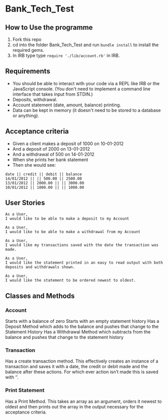 # Bank_Tech_Test

## How to Use the programme
1. Fork this repo
2. cd into the folder Bank_Tech_Test and run `bundle install` to install the required gems.
3. In IRB type type `require './lib/account.rb'` in IRB.

## Requirements

* You should be able to interact with your code via a REPL like IRB or the JavaScript console. (You don't need to implement a command line interface that takes input from STDIN.)
* Deposits, withdrawal.
* Account statement (date, amount, balance) printing.
* Data can be kept in memory (it doesn't need to be stored to a database or anything).


## Acceptance criteria

* Given a client makes a deposit of 1000 on 10-01-2012
* And a deposit of 2000 on 13-01-2012
* And a withdrawal of 500 on 14-01-2012
* When she prints her bank statement
* Then she would see:

```
date || credit || debit || balance
14/01/2012 || || 500.00 || 2500.00
13/01/2012 || 2000.00 || || 3000.00
10/01/2012 || 1000.00 || || 1000.00
```

## User Stories
```
As a User,
I would like to be able to make a deposit to my Account
```
```
As a User,
I would like to be able to make a withdrawal from my Account
```
```
As a User,
I would like my transactions saved with the date the transaction was made.
```
```
As a User,
I would like the statement printed in an easy to read output with both deposits and withdrawals shown.
```
```
As a User,
I would like the statement to be ordered newest to oldest. 
```

## Classes and Methods

### Account
Starts with a balance of zero 
Starts with an empty statement history
Has a Deposit Method which adds to the balance and pushes that change to the Statement History
Has a Withdrawal Method which subtracts from the balance and pushes that change to the statement history
 
### Transaction
Has a create transaction method. This effectively creates an instance of a transaction and saves it with a date, the credit or debit made and the balance after these actions. For which ever action isn’t made this is saved with ‘’. 
  
### Print Statement
Has a Print Method. This takes an array as an argument, orders it newest to oldest and then prints out the array in the output necessary for the acceptance criteria. 
